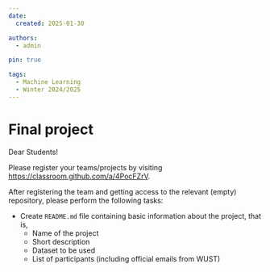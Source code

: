 ```yaml
---
date:
  created: 2025-01-30

authors:
  - admin

pin: true

tags:
  - Machine Learning
  - Winter 2024/2025
---
```


# Final project

Dear Students!

Please register your teams/projects by visiting https://classroom.github.com/a/4PocFZrV.

After registering the team and getting access to the relevant (empty) repository, please perform the following tasks:

- Create `README.md` file containing basic information about the project, that is,
  - Name of the project
  - Short description
  - Dataset to be used
  - List of participants (including official emails from WUST)
